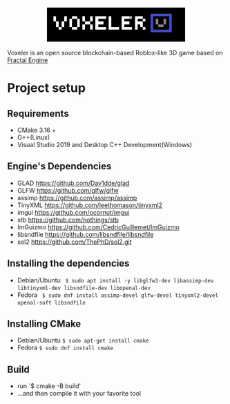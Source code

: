 <p align="center">
  <img src="logo.png" width="320" height="79">
</p>
Voxeler is an open source blockchain-based Roblox-like 3D game based on <a href="https://github.com/kacperks/Fractal_Engine"> Fractal Engine </a>

# Project setup

## Requirements
* CMake 3.16 +
* G++(Linux)
* Visual Studio 2019 and Desktop C++ Development(Windows)

## Engine's Dependencies
* GLAD https://github.com/Dav1dde/glad
* GLFW https://github.com/glfw/glfw
* assimp https://github.com/assimp/assimp
* TinyXML https://github.com/leethomason/tinyxml2
* imgui https://github.com/ocornut/imgui
* stb https://github.com/nothings/stb
* ImGuizmo https://github.com/CedricGuillemet/ImGuizmo
* libsndfile https://github.com/libsndfile/libsndfile
* sol2 https://github.com/ThePhD/sol2.git

## Installing the dependencies
* Debian/Ubuntu ` $ sudo apt install -y libglfw3-dev libassimp-dev libtinyxml-dev libsndfile-dev libopenal-dev`
* Fedora ` $ sudo dnf install assimp-devel glfw-devel tinyxml2-devel openal-soft libsndfile`

## Installing CMake
* Debian/Ubuntu ` $ sudo apt-get install cmake `
* Fedora ` $ sudo dnf install cmake `

## Build
* run `$ cmake -B build'
* ...and then compile it with your favorite tool